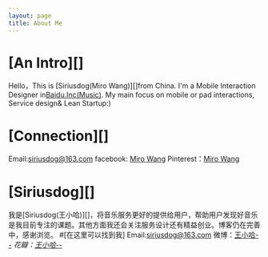 ```yaml
---
layout: page
title: About Me
---
```

# [An Intro][]
Hello，This is [Siriusdog(Miro Wang)][]from China. I'm a Mobile Interaction Designer in<a href="http://music.baidu.com" class="external" target="_blank">Baidu.Inc(Music)</a>.  My main focus on mobile or pad interactions, Service design& Lean Startup:)
# [Connection][]
Email:siriusdog@163.com
facebook: <a href="http://www.facebook.com/miro714" class="external" target="_blank">Miro Wang</a>
Pinterest：<a href="http://pinterest.com/miro714/" class="external" target="_blank">Miro Wang</a>

# [Siriusdog][]
我是[Siriusdog(王小哈)][]，将音乐服务更好的提供给用户，帮助用户发现好音乐是我目前专注的课题。其他方面我还会关注服务设计还有精益创业。博客仍在完善中，感谢浏览。
#[在这里可以找到我]
Email:siriusdog@163.com
微博：<a href="http://weibo.com/remiel" class="external" target="_blank">王小哈-_-</a>
花瓣：<a href="http://huaban.com/miro714" class="external" target="_blank">王小哈-_-</a>


